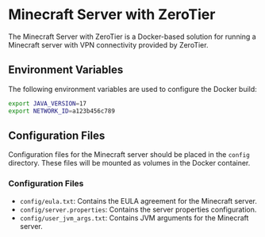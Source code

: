 # Minecraft Server with ZeroTier

The Minecraft Server with ZeroTier is a Docker-based solution for running a Minecraft server with VPN connectivity provided by ZeroTier.

## Environment Variables

The following environment variables are used to configure the Docker build:

```bash
export JAVA_VERSION=17
export NETWORK_ID=a123b456c789
```

## Configuration Files

Configuration files for the Minecraft server should be placed in the `config` directory. These files will be mounted as volumes in the Docker container.

### Configuration Files

- `config/eula.txt`: Contains the EULA agreement for the Minecraft server.
- `config/server.properties`: Contains the server properties configuration.
- `config/user_jvm_args.txt`: Contains JVM arguments for the Minecraft server.
